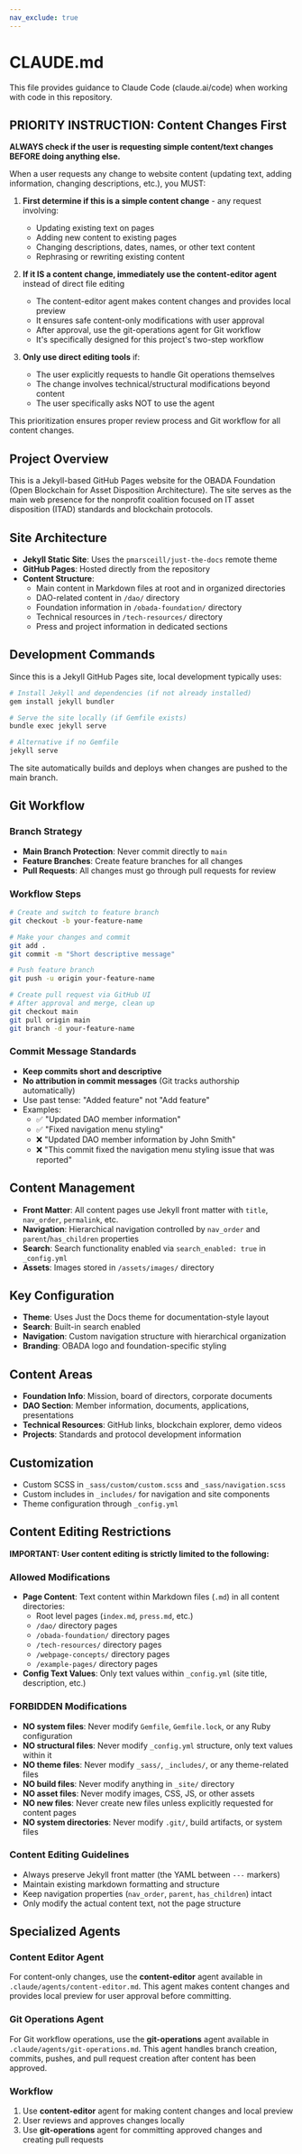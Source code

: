 ```yaml
--- 
nav_exclude: true
---
```


# CLAUDE.md

This file provides guidance to Claude Code (claude.ai/code) when working with code in this repository.

## PRIORITY INSTRUCTION: Content Changes First

**ALWAYS check if the user is requesting simple content/text changes BEFORE doing anything else.**

When a user requests any change to website content (updating text, adding information, changing descriptions, etc.), you MUST:

1. **First determine if this is a simple content change** - any request involving:
   - Updating existing text on pages
   - Adding new content to existing pages  
   - Changing descriptions, dates, names, or other text content
   - Rephrasing or rewriting existing content

2. **If it IS a content change, immediately use the content-editor agent** instead of direct file editing
   - The content-editor agent makes content changes and provides local preview
   - It ensures safe content-only modifications with user approval
   - After approval, use the git-operations agent for Git workflow
   - It's specifically designed for this project's two-step workflow

3. **Only use direct editing tools** if:
   - The user explicitly requests to handle Git operations themselves
   - The change involves technical/structural modifications beyond content
   - The user specifically asks NOT to use the agent

This prioritization ensures proper review process and Git workflow for all content changes.

## Project Overview

This is a Jekyll-based GitHub Pages website for the OBADA Foundation (Open Blockchain for Asset Disposition Architecture). The site serves as the main web presence for the nonprofit coalition focused on IT asset disposition (ITAD) standards and blockchain protocols.

## Site Architecture

- **Jekyll Static Site**: Uses the `pmarsceill/just-the-docs` remote theme
- **GitHub Pages**: Hosted directly from the repository
- **Content Structure**: 
  - Main content in Markdown files at root and in organized directories
  - DAO-related content in `/dao/` directory
  - Foundation information in `/obada-foundation/` directory
  - Technical resources in `/tech-resources/` directory
  - Press and project information in dedicated sections

## Development Commands

Since this is a Jekyll GitHub Pages site, local development typically uses:

```bash
# Install Jekyll and dependencies (if not already installed)
gem install jekyll bundler

# Serve the site locally (if Gemfile exists)
bundle exec jekyll serve

# Alternative if no Gemfile
jekyll serve
```

The site automatically builds and deploys when changes are pushed to the main branch.

## Git Workflow

### Branch Strategy
- **Main Branch Protection**: Never commit directly to `main`
- **Feature Branches**: Create feature branches for all changes
- **Pull Requests**: All changes must go through pull requests for review

### Workflow Steps
```bash
# Create and switch to feature branch
git checkout -b your-feature-name

# Make your changes and commit
git add .
git commit -m "Short descriptive message"

# Push feature branch
git push -u origin your-feature-name

# Create pull request via GitHub UI
# After approval and merge, clean up
git checkout main
git pull origin main
git branch -d your-feature-name
```

### Commit Message Standards
- **Keep commits short and descriptive**
- **No attribution in commit messages** (Git tracks authorship automatically)
- Use past tense: "Added feature" not "Add feature"
- Examples:
  - ✅ "Updated DAO member information"
  - ✅ "Fixed navigation menu styling"
  - ❌ "Updated DAO member information by John Smith"
  - ❌ "This commit fixed the navigation menu styling issue that was reported"

## Content Management

- **Front Matter**: All content pages use Jekyll front matter with `title`, `nav_order`, `permalink`, etc.
- **Navigation**: Hierarchical navigation controlled by `nav_order` and `parent`/`has_children` properties
- **Search**: Search functionality enabled via `search_enabled: true` in `_config.yml`
- **Assets**: Images stored in `/assets/images/` directory

## Key Configuration

- **Theme**: Uses Just the Docs theme for documentation-style layout
- **Search**: Built-in search enabled
- **Navigation**: Custom navigation structure with hierarchical organization
- **Branding**: OBADA logo and foundation-specific styling

## Content Areas

- **Foundation Info**: Mission, board of directors, corporate documents
- **DAO Section**: Member information, documents, applications, presentations  
- **Technical Resources**: GitHub links, blockchain explorer, demo videos
- **Projects**: Standards and protocol development information

## Customization

- Custom SCSS in `_sass/custom/custom.scss` and `_sass/navigation.scss`
- Custom includes in `_includes/` for navigation and site components
- Theme configuration through `_config.yml`

## Content Editing Restrictions

**IMPORTANT: User content editing is strictly limited to the following:**

### Allowed Modifications
- **Page Content**: Text content within Markdown files (`.md`) in all content directories:
  - Root level pages (`index.md`, `press.md`, etc.)
  - `/dao/` directory pages
  - `/obada-foundation/` directory pages
  - `/tech-resources/` directory pages
  - `/webpage-concepts/` directory pages
  - `/example-pages/` directory pages
- **Config Text Values**: Only text values within `_config.yml` (site title, description, etc.)

### FORBIDDEN Modifications
- **NO system files**: Never modify `Gemfile`, `Gemfile.lock`, or any Ruby configuration
- **NO structural files**: Never modify `_config.yml` structure, only text values within it
- **NO theme files**: Never modify `_sass/`, `_includes/`, or any theme-related files
- **NO build files**: Never modify anything in `_site/` directory
- **NO asset files**: Never modify images, CSS, JS, or other assets
- **NO new files**: Never create new files unless explicitly requested for content pages
- **NO system directories**: Never modify `.git/`, build artifacts, or system files

### Content Editing Guidelines
- Always preserve Jekyll front matter (the YAML between `---` markers)
- Maintain existing markdown formatting and structure
- Keep navigation properties (`nav_order`, `parent`, `has_children`) intact
- Only modify the actual content text, not the page structure

## Specialized Agents

### Content Editor Agent
For content-only changes, use the **content-editor** agent available in `.claude/agents/content-editor.md`. This agent makes content changes and provides local preview for user approval before committing.

### Git Operations Agent  
For Git workflow operations, use the **git-operations** agent available in `.claude/agents/git-operations.md`. This agent handles branch creation, commits, pushes, and pull request creation after content has been approved.

### Workflow
1. Use **content-editor** agent for making content changes and local preview
2. User reviews and approves changes locally  
3. Use **git-operations** agent for committing approved changes and creating pull requests
